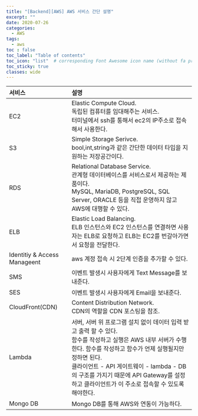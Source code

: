 ```yaml
---
title: "[Backend][AWS] AWS 서비스 간단 설명"
excerpt: ""
date: 2020-07-26
categories:
  - AWS
tags:
  - aws
toc : false
toc_label: "Table of contents"
toc_icon: "list"  # corresponding Font Awesome icon name (without fa prefix)
toc_sticky: true
classes: wide
---
```



| 서비스 | 설명 |
|:------|:-----|
|EC2|Elastic Compute Cloud.<br> 독립된 컴퓨터를 임대해주는 서비스.<br>터미널에서 ssh를 통해서 ec2의 IP주소로 접속해서 사용한다.|
|S3|Simple Storage Serivce.<br> bool,int,string과 같은 간단한 데이터 타입을 지원하는 저장공간이다.|
|RDS|Relational Database Service.<br>관계형 데이터베이스를 서비스로서 제공하는 제품이다.<br>MySQL, MariaDB, PostgreSQL, SQL Server, ORACLE 등을 직접 운영하지 않고 AWS에 대행할 수 있다.|
|ELB|Elastic Load Balancing.<br> ELB 인스턴스와 EC2 인스턴스를 연결하면 사용자는 ELB로 요청하고 ELB는 EC2를 번갈아가면서 요청을 전달한다.|
|Identitiy & Access Manageent| aws 계정 접속 시 2단계 인증을 추가할 수 있다.|
|SMS| 이벤트 발생시 사용자에게 Text Message를 보내준다.|
|SES| 이벤트 발생시 사용자에게 Email을 보내준다.|
|CloudFront(CDN)|Content Distribution Network.<br> CDN의 역할을 CDN 포스팅을 참조.|
|Lambda| 서버, 서버 위 프로그램 설치 없이 데이터 입력 받고 출력 할 수 있다.<br> 함수를 작성하고 실행은 AWS 내부 서버가 수행한다. 함수를 작성하고 함수가 언제 실행될지만 정하면 된다.<br>클라이언트 - API 게이트웨이 - lambda - DB의 구조를 가지기 때문에 API Gateway를 설정하고 클라이언트가 이 주소로 접속할 수 있도록 해야한다. |
|Mongo DB| Mongo DB를 통해 AWS와 연동이 가능하다.|



